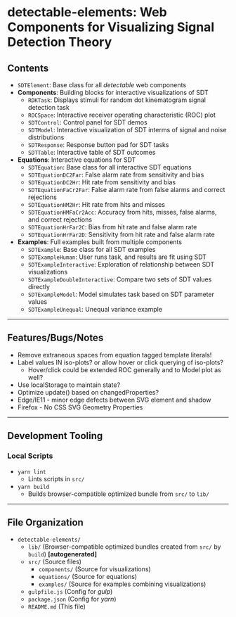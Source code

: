 <!--lint disable first-level-heading -->

# detectable-elements: Web Components for Visualizing Signal Detection Theory

<!--lint enable first-level-heading -->

## Contents

- `SDTElement`: Base class for all *detectable* web components
- **Components**: Building blocks for interactive visualizations of SDT
  - `RDKTask`: Displays stimuli for random dot kinematogram signal detection task
  - `ROCSpace`: Interactive receiver operating characteristic (ROC) plot
  - `SDTControl`: Control panel for SDT demos
  - `SDTModel`: Interactive visualization of SDT interms of signal and noise distributions
  - `SDTResponse`: Response button pad for SDT tasks
  - `SDTTable`: Interactive table of SDT outcomes
- **Equations**: Interactive equations for SDT
  - `SDTEquation`: Base class for all interactive SDT equations
  - `SDTEquationDC2Far`: False alarm rate from sensitivity and bias
  - `SDTEquationDC2Hr`: Hit rate from sensitivity and bias
  - `SDTEquationFaCr2Far`: False alarm rate from false alarms and correct rejections
  - `SDTEquationHM2Hr`: Hit rate from hits and misses
  - `SDTEquationHMFaCr2Acc`: Accuracy from hits, misses, false alarms, and correct
    rejections
  - `SDTEquationHrFar2C`: Bias from hit rate and false alarm rate
  - `SDTEquationHrFar2D`: Sensitivity from hit rate and false alarm rate
- **Examples**: Full examples built from multiple components
  - `SDTExample`: Base class for all SDT examples
  - `SDTExampleHuman`: User runs task, and results are fit using SDT
  - `SDTExampleInteractive`: Exploration of relationship between SDT visualizations
  - `SDTExampleDoubleInteractive`: Compare two sets of SDT values directly
  - `SDTExampleModel`: Model simulates task based on SDT parameter values
  - `SDTExampleUnequal`: Unequal variance example

---

## Features/Bugs/Notes

- Remove extraneous spaces from equation tagged template literals!
- Label values IN iso-plots? or allow hover or click querying of iso-plots?
  - Hover/click could be extended ROC generally and to Model plot as well?
- Use localStorage to maintain state?
- Optimize update() based on changedProperties?
- Edge/IE11 - minor edge defects between SVG element and shadow
- Firefox - No CSS SVG Geometry Properties

---

## Development Tooling

### Local Scripts

- `yarn lint`
  - Lints scripts in `src/`
- `yarn build`
  - Builds browser-compatible optimized bundle from `src/` to `lib/`

---

## File Organization

- `detectable-elements/`
  - `lib/` (Browser-compatible optimized bundles created from `src/` by `build`)
    **\[autogenerated\]**
  - `src/` (Source files)
    - `components/` (Source for visualizations)
    - `equations/` (Source for equations)
    - `examples/` (Source for examples combining visualizations)
  - `gulpfile.js` (Config for *gulp*)
  - `package.json` (Config for *yarn*)
  - `README.md` (This file)
